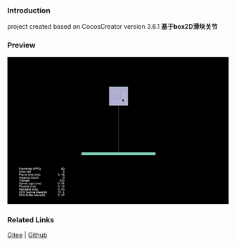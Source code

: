 ### Introduction

project created based on CocosCreator version 3.6.1 **基于box2D滑块关节** 

### Preview
![image](../../../gif/202211/2022110319.gif)

### Related Links
[Gitee](https://gitee.com/mirrors_cocos-creator/cocos-example-physics/tree/v3.x/2d/box2d/assets/cases/example/joints) | [Github](https://github.com/cocos/cocos-example-physics/tree/v3.x/2d/box2d/assets/cases/example/joints)